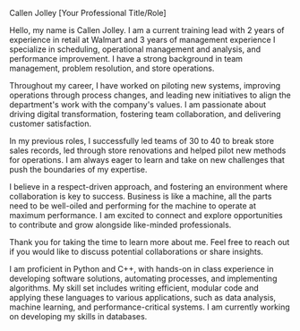 Callen Jolley
[Your Professional Title/Role]  

Hello, my name is Callen Jolley. I am a current training lead with 2 years of experience in retail at Walmart and 3 years of management experience I specialize in scheduling, operational management and analysis, and performance improvement. I have a strong background in team management, problem resolution, and store operations.

Throughout my career, I have worked on piloting new systems, improving operations through process changes, and leading new initiatives to align the department's work with the company's values. I am passionate about driving digital transformation, fostering team collaboration, and delivering customer satisfaction. 

In my previous roles, I successfully led teams of 30 to 40 to break store sales records, led through store renovations and helped pilot new methods for operations. I am always eager to learn and take on new challenges that push the boundaries of my expertise.

I believe in a respect-driven approach, and fostering an environment where collaboration is key to success. Business is like a machine, all the parts need to be well-oiled and performing for the machine to operate at maximum performance. I am excited to connect and explore opportunities to contribute and grow alongside like-minded professionals.

Thank you for taking the time to learn more about me. Feel free to reach out if you would like to discuss potential collaborations or share insights.

I am proficient in Python and C++, with hands-on in class experience in developing software solutions, automating processes, and implementing algorithms. My skill set includes writing efficient, modular code and applying these languages to various applications, such as data analysis, machine learning, and performance-critical systems. I am currently working on developing my skills in databases.

